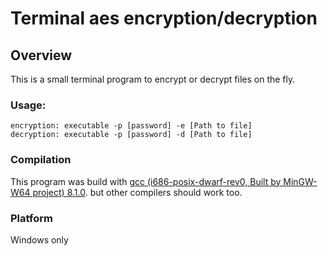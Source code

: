 # Terminal aes encryption/decryption

## Overview

This is a small terminal program to encrypt or decrypt files on the fly.  

### Usage:
```
encryption: executable -p [password] -e [Path to file]
decryption: executable -p [password] -d [Path to file]
```

### Compilation

This program was build with [gcc (i686-posix-dwarf-rev0, Built by MinGW-W64 project) 8.1.0](https://sourceforge.net/projects/mingw/).
but other compilers should work too.

### Platform

Windows only



